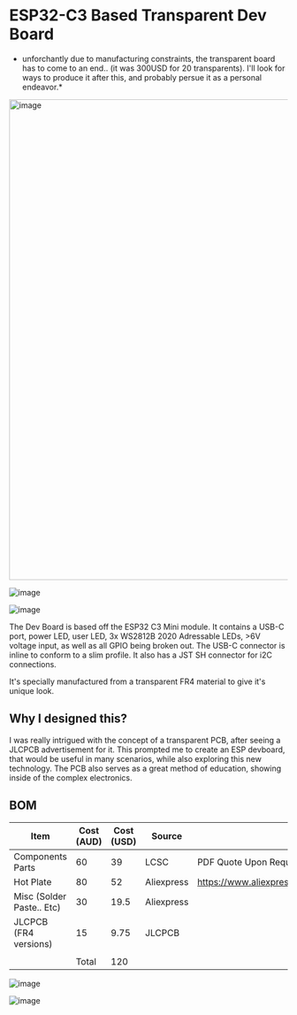 # ESP32-C3 Based Transparent Dev Board

* unforchantly due to manufacturing constraints, the transparent board has to come to an end.. (it was 300USD for 20 transparents). I'll look for ways to produce it after this, and probably persue it as a personal endeavor.*

<img width="869" alt="image" src="https://github.com/user-attachments/assets/a9b853f8-517b-4a64-bb8c-afdc0ab0d593" />

![image](https://i.ibb.co/8Ddbs1wf/image.png)

![image](https://i.ibb.co/7tr3q95Z/image.png)

The Dev Board is based off the ESP32 C3 Mini module. It contains a USB-C port, power LED, user LED, 3x WS2812B 2020 Adressable LEDs, >6V voltage input, as well as all GPIO being broken out. The USB-C connector is inline to conform to a slim profile. It also has a JST SH connector for i2C connections.

It's specially manufactured from a transparent FR4 material to give it's unique look.

## Why I designed this?

I was really intrigued with the concept of a transparent PCB, after seeing a JLCPCB advertisement for it. This prompted me to create an ESP devboard, that would be useful in many scenarios, while also exploring this new technology. The PCB also serves as a great method of education, showing inside of the complex electronics.

## BOM

|Item                     |Cost (AUD)|Cost (USD)|Source    |Link                                                 |
|-------------------------|----------|----------|----------|-----------------------------------------------------|
|Components Parts         |60        |39        |LCSC      |PDF Quote Upon Request                               |
|Hot Plate                |80        |52        |Aliexpress|https://www.aliexpress.com/item/1005008125355441.html|
|Misc (Solder Paste.. Etc)|30        |19.5      |Aliexpress|                                                     |
|JLCPCB (FR4 versions)    |15        |9.75      |JLCPCB    |                                                     |
|                         |          |          |          |                                                     |
|                         |Total     |120   |          |                                                     |


![image](https://github.com/user-attachments/assets/31cbac09-d5a3-4a63-aa25-4b3ecd6ddfa4)

![image](https://github.com/user-attachments/assets/9b8c5172-f489-4698-99fd-f02e51718967)

